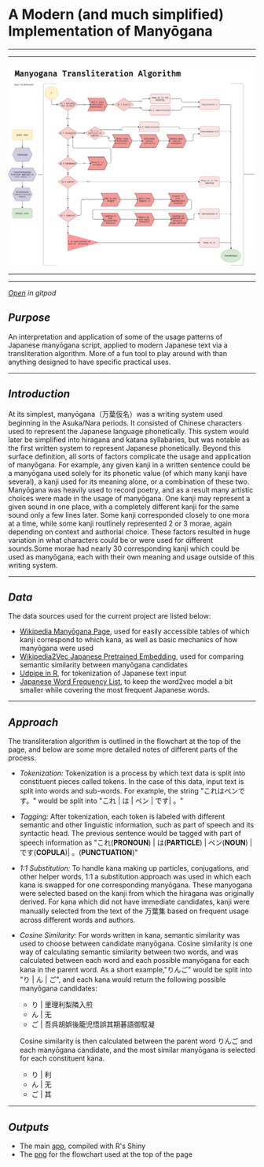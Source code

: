 # A Modern (and much simplified) Implementation of Manyōgana

---

---

![Custom Transliteration Algorithm](https://github.com/ryancahildebrandt/manyogana/blob/master/Manyogana_Algorithm.png)

---

---
[*Open*](https://gitpod.io/#https://github.com/ryancahildebrandt/manyogana) *in gitpod*

## *Purpose*
An interpretation and application of some of the usage patterns of Japanese manyōgana script, applied to modern Japanese text via a transliteration algorithm. More of a fun tool to play around with than anything designed to have specific practical uses.

---

## *Introduction*
At its simplest, manyōgana（万葉仮名）was a writing system used beginning in the Asuka/Nara periods. It consisted of Chinese characters used to represent the Japanese language phonetically. This system would later be simplified into hiragana and katana syllabaries, but was notable as the first written system to represent Japanese phonetically. Beyond this surface definition, all sorts of factors complicate the usage and application of manyōgana. For example, any given kanji in a written sentence could be a manyōgana used solely for its phonetic value (of which many kanji have several), a kanji used for its meaning alone, or a combination of these two. Manyōgana was heavily used to record poetry, and as a result many artistic choices were made in the usage of manyōgana. One kanji may represent a given sound in one place, with a completely different kanji for the same sound only a few lines later. Some kanji corresponded closely to one mora at a time, while some kanji routlinely represented 2 or 3 morae, again depending on context and authorial choice. These factors resulted in huge variation in what characters could be or were used for different sounds.Some morae had nearly 30 corresponding kanji which could be used as manyōgana, each with their own meaning and usage outside of this writing system.

---

## *Data*
The data sources used for the current project are listed below:
+ [Wikipedia Manyōgana Page](https://en.wikipedia.org/wiki/Man%27y%C5%8Dgana), used for easily accessible tables of which kanji correspond to which kana, as well as basic mechanics of how manyōgana were used
+ [Wikipedia2Vec Japanese Pretrained Embedding](https://wikipedia2vec.github.io/wikipedia2vec/pretrained/), used for comparing semantic similarity between manyōgana candidates
+ [Udpipe in R](https://bnosac.github.io/udpipe/en/index.html), for tokenization of Japanese text input
+ [Japanese Word Frequency List](https://namakajiri.net/nikki/a-2015-count-of-japanese-word-frequency/), to keep the word2vec model a bit smaller while covering the most frequent Japanese words.

---

## *Approach*
The transliteration algorithm is outlined in the flowchart at the top of the page, and below are some more detailed notes of different parts of the process.
+ *Tokenization:* Tokenization is a process by which text data is split into constituent pieces called tokens. In the case of this data, input text is split into words and sub-words. For example, the string "これはペンです。" would be split into   "これ | は | ペン | です| 。"
+ *Tagging:* After tokenization, each token is labeled with different semantic and other linguistic information, such as part of speech and its syntactic head. The previous sentence would be tagged with part of speech information as   "これ(**PRONOUN**) | は(**PARTICLE**) | ペン(**NOUN**) | です(**COPULA**)| 。(**PUNCTUATION**)"
+ *1:1 Substitution:* To handle kana making up particles, conjugations, and other helper words, 1:1 a  substitution approach was used in which each kana is swapped for one corresponding manyōgana. These manyogana were selected based on the kanji from which the hiragana was originally derived. For kana which did not have immediate candidates, kanji were manually selected from the text of the 万葉集 based on frequent usage across different words and authors. 
+ *Cosine Similarity:* For words written in kana, semantic similarity was used to choose between candidate manyōgana. Cosine similarity is one way of calculating semantic similarity between two words, and was calculated between each word and each possible manyōgana for each kana in the parent word. As a short example,"りんご" would be split into "り | ん | ご", and each kana would return the following possible manyōgana candidates:
    + り | 里理利梨隣入煎  
    + ん | 无  
    + ご | 吾呉胡娯後籠児悟誤其期碁語御馭凝  
  
    Cosine similarity is then calculated between the parent word りんご and each manyōgana candidate, and the most similar manyōgana is selected for each constituent kana.  
  
    + り | 利  
    + ん | 无  
    + ご | 其  

---

## *Outputs*

+ The main [app](https://rhildebrandt.shinyapps.io/manyogana/), compiled with R's Shiny 
+ The [png](https://github.com/ryancahildebrandt/manyogana/blob/master/Manyogana_Algorithm.png) for the flowchart used at the top of the page
